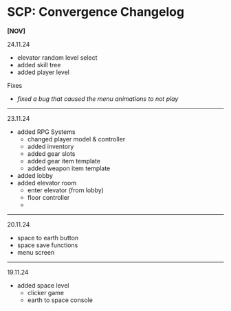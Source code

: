 # SCP: Convergence Changelog

<b>[NOV]</b>

24.11.24
- elevator random level select
- added skill tree
- added player level

Fixes<br>
- <i>fixed a bug that caused the menu animations to not play</i>
----------------------------------------------------------

23.11.24
- added RPG Systems
    - changed player model & controller
    - added inventory
    - added gear slots
    - added gear item template
    - added weapon item template
- added lobby
- added elevator room
    - enter elevator (from lobby)
    - floor controller
    - 
----------------------------------------------------------

20.11.24
- space to earth button
- space save functions
- menu screen

----------------------------------------------------------
 
19.11.24
- added space level
    - clicker game
    - earth to space console
